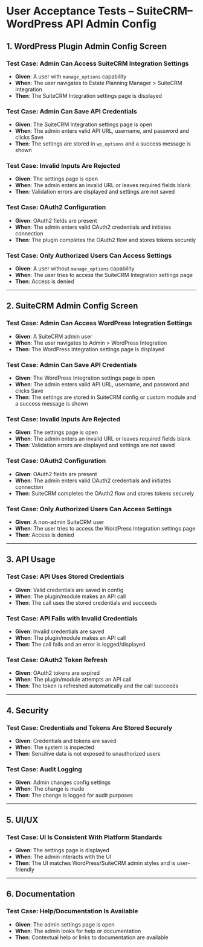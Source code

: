 # User Acceptance Tests – SuiteCRM–WordPress API Admin Config

## 1. WordPress Plugin Admin Config Screen

### Test Case: Admin Can Access SuiteCRM Integration Settings
- **Given**: A user with `manage_options` capability
- **When**: The user navigates to Estate Planning Manager > SuiteCRM Integration
- **Then**: The SuiteCRM Integration settings page is displayed

### Test Case: Admin Can Save API Credentials
- **Given**: The SuiteCRM Integration settings page is open
- **When**: The admin enters valid API URL, username, and password and clicks Save
- **Then**: The settings are stored in `wp_options` and a success message is shown

### Test Case: Invalid Inputs Are Rejected
- **Given**: The settings page is open
- **When**: The admin enters an invalid URL or leaves required fields blank
- **Then**: Validation errors are displayed and settings are not saved

### Test Case: OAuth2 Configuration
- **Given**: OAuth2 fields are present
- **When**: The admin enters valid OAuth2 credentials and initiates connection
- **Then**: The plugin completes the OAuth2 flow and stores tokens securely

### Test Case: Only Authorized Users Can Access Settings
- **Given**: A user without `manage_options` capability
- **When**: The user tries to access the SuiteCRM Integration settings page
- **Then**: Access is denied

---

## 2. SuiteCRM Admin Config Screen

### Test Case: Admin Can Access WordPress Integration Settings
- **Given**: A SuiteCRM admin user
- **When**: The user navigates to Admin > WordPress Integration
- **Then**: The WordPress Integration settings page is displayed

### Test Case: Admin Can Save API Credentials
- **Given**: The WordPress Integration settings page is open
- **When**: The admin enters valid API URL, username, and password and clicks Save
- **Then**: The settings are stored in SuiteCRM config or custom module and a success message is shown

### Test Case: Invalid Inputs Are Rejected
- **Given**: The settings page is open
- **When**: The admin enters an invalid URL or leaves required fields blank
- **Then**: Validation errors are displayed and settings are not saved

### Test Case: OAuth2 Configuration
- **Given**: OAuth2 fields are present
- **When**: The admin enters valid OAuth2 credentials and initiates connection
- **Then**: SuiteCRM completes the OAuth2 flow and stores tokens securely

### Test Case: Only Authorized Users Can Access Settings
- **Given**: A non-admin SuiteCRM user
- **When**: The user tries to access the WordPress Integration settings page
- **Then**: Access is denied

---

## 3. API Usage

### Test Case: API Uses Stored Credentials
- **Given**: Valid credentials are saved in config
- **When**: The plugin/module makes an API call
- **Then**: The call uses the stored credentials and succeeds

### Test Case: API Fails with Invalid Credentials
- **Given**: Invalid credentials are saved
- **When**: The plugin/module makes an API call
- **Then**: The call fails and an error is logged/displayed

### Test Case: OAuth2 Token Refresh
- **Given**: OAuth2 tokens are expired
- **When**: The plugin/module attempts an API call
- **Then**: The token is refreshed automatically and the call succeeds

---

## 4. Security

### Test Case: Credentials and Tokens Are Stored Securely
- **Given**: Credentials and tokens are saved
- **When**: The system is inspected
- **Then**: Sensitive data is not exposed to unauthorized users

### Test Case: Audit Logging
- **Given**: Admin changes config settings
- **When**: The change is made
- **Then**: The change is logged for audit purposes

---

## 5. UI/UX

### Test Case: UI Is Consistent With Platform Standards
- **Given**: The settings page is displayed
- **When**: The admin interacts with the UI
- **Then**: The UI matches WordPress/SuiteCRM admin styles and is user-friendly

---

## 6. Documentation

### Test Case: Help/Documentation Is Available
- **Given**: The admin settings page is open
- **When**: The admin looks for help or documentation
- **Then**: Contextual help or links to documentation are available
